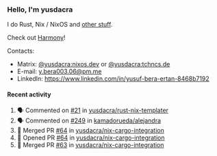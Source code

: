 ### Hello, I'm yusdacra

I do Rust, Nix / NixOS and [other stuff](https://yusdacra.gitlab.io/about).

Check out [Harmony](https://github.com/harmony-development)!

Contacts:
- Matrix: [@yusdacra:nixos.dev](https://matrix.to/#/@yusdacra:nixos.dev) or [@yusdacra:tchncs.de](https://matrix.to/#/@yusdacra:tchncs.de)
- E-mail: y.bera003.06@pm.me
- LinkedIn: https://www.linkedin.com/in/yusuf-bera-ertan-8468b7192

#### Recent activity

<!--START_SECTION:activity-->
1. 🗣 Commented on [#21](https://github.com/yusdacra/rust-nix-templater/issues/21) in [yusdacra/rust-nix-templater](https://github.com/yusdacra/rust-nix-templater)
2. 🗣 Commented on [#249](https://github.com/kamadorueda/alejandra/issues/249) in [kamadorueda/alejandra](https://github.com/kamadorueda/alejandra)
3. 🎉 Merged PR [#64](https://github.com/yusdacra/nix-cargo-integration/pull/64) in [yusdacra/nix-cargo-integration](https://github.com/yusdacra/nix-cargo-integration)
4. 💪 Opened PR [#64](https://github.com/yusdacra/nix-cargo-integration/pull/64) in [yusdacra/nix-cargo-integration](https://github.com/yusdacra/nix-cargo-integration)
5. 🎉 Merged PR [#63](https://github.com/yusdacra/nix-cargo-integration/pull/63) in [yusdacra/nix-cargo-integration](https://github.com/yusdacra/nix-cargo-integration)
<!--END_SECTION:activity-->
